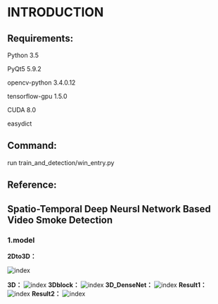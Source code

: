 # INTRODUCTION
## Requirements:

Python  3.5

PyQt5	5.9.2	

opencv-python	3.4.0.12

tensorflow-gpu	1.5.0	

CUDA 8.0

easydict

## Command:

run train_and_detection/win_entry.py

## Reference:

## Spatio-Temporal Deep Neursl Network Based Video Smoke Detection
### 1.model
 **2Dto3D：**

 ![index](https://github.com/xjg0124/Video_Smoke_Detection/raw/master/img/2Dto3D.png)

 **3D：**
 ![index](https://github.com/xjg0124/Video_Smoke_Detection/raw/master/img/3D.png)
 **3Dblock：**
 ![index](https://github.com/xjg0124/Video_Smoke_Detection/raw/master/img/3Dblock.png)
 **3D_DenseNet：**
 ![index](https://github.com/xjg0124/Video_Smoke_Detection/raw/master/img/3D_DenseNet.png)
 **Result1：**
 ![index](https://github.com/xjg0124/Video_Smoke_Detection/raw/master/img/Result1.png)
 **Result2：**
 ![index](https://github.com/xjg0124/Video_Smoke_Detection/raw/master/img/Result2.png)



